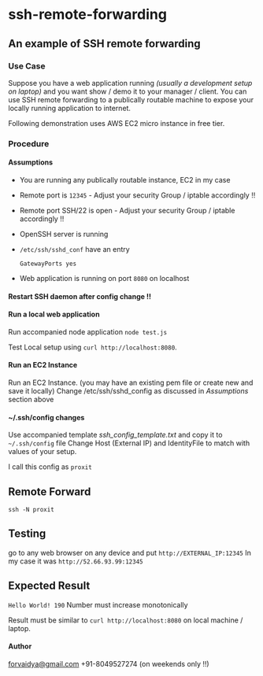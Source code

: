 # ssh-remote-forwarding
## An example of SSH remote forwarding

### Use Case
Suppose you have a web application running *(usually a development setup on laptop)* and you want show / demo it to your manager / client. You can use  SSH remote forwarding to a publically routable machine to expose your locally running application to internet.

Following demonstration uses AWS EC2 micro instance in free tier.

### Procedure 
#### Assumptions
+ You are running any publically routable instance, EC2 in my case
+ Remote port is `12345` - Adjust your security Group / iptable accordingly !!
+ Remote port SSH/22 is open - Adjust your security Group / iptable accordingly !!
+ OpenSSH server is running
+ `/etc/ssh/sshd_conf`
   have an entry
   
   `GatewayPorts yes`
   
+ Web application is running on port `8080` on localhost

#### Restart SSH daemon after config change !!

   
#### Run a local web application

Run accompanied node application `node test.js`

Test Local setup using `curl http://localhost:8080`. 

#### Run an EC2 Instance
Run an EC2 Instance.
(you may have an existing pem file or create new and save it locally)
Change /etc/ssh/sshd_config as discussed in *Assumptions* section above

#### ~/.ssh/config changes
Use accompanied template *ssh_config_template.txt* and copy it to `~/.ssh/config` file
Change Host (External IP) and IdentityFile to match with values of your setup.

I call this config as `proxit`

## Remote Forward
`ssh -N proxit`

## Testing
go to any web browser on any device and put `http://EXTERNAL_IP:12345`
In my case it was `http://52.66.93.99:12345`

## Expected Result

`Hello World! 190` 
Number must increase monotonically

Result must be similar to
`curl http://localhost:8080` on local machine / laptop.



#### Author
forvaidya@gmail.com
+91-8049527274 (on weekends only !!)
